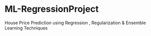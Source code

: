 # ML-RegressionProject
House Price Prediction using Regression , Regularization &amp; Ensemble Learning Techniques
